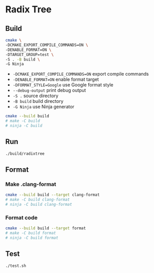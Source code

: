 # Radix Tree

## Build

```bash
cmake \
-DCMAKE_EXPORT_COMPILE_COMMANDS=ON \
-DENABLE_FORMAT=ON \
-DTARGET_GROUP=test \
-S . -B build \
-G Ninja
```

- `-DCMAKE_EXPORT_COMPILE_COMMANDS=ON` export compile commands
- `-DENABLE_FORMAT=ON` enable format target
- `-DFORMAT_STYLE=Google` use Google format style
- `--debug-output` print debug output
- `-S .` source directory
- `-B build` build directory
- `-G Ninja` use Ninja generator

```bash
cmake --build build
# make -C build
# ninja -C build
```

## Run

```bash
./build/radixtree
```

## Format

### Make .clang-format

```bash
cmake --build build --target clang-format
# make -C build clang-format
# ninja -C build clang-format
```

### Format code

```bash
cmake --build build --target format
# make -C build format
# ninja -C build format
```

## Test

```bash
./test.sh
```

